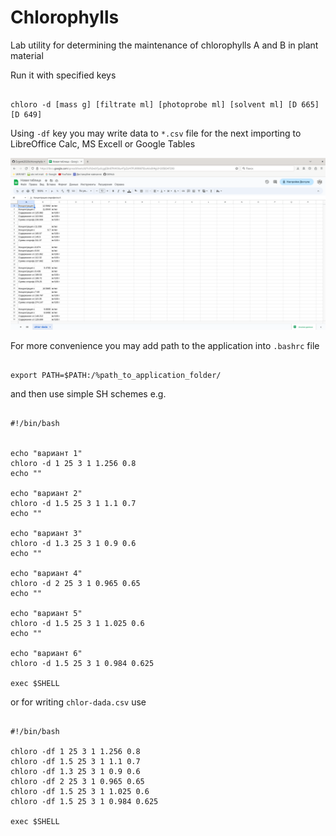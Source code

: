 # Chlorophylls

Lab utility for determining the maintenance of chlorophylls A and B in plant material
  
Run it with specified keys

```
  
chloro -d [mass g] [filtrate ml] [photoprobe ml] [solvent ml] [D 665] [D 649]

```

Using `-df` key you may write data to `*.csv` file for the next importing to LibreOffice Calc, MS Excell or Google Tables

![Google table data import](/img/screen_02.png)

For more convenience you may add path to the application into `.bashrc` file

```

export PATH=$PATH:/%path_to_application_folder/

```

and then use simple SH schemes e.g.

```SH

#!/bin/bash


echo "вариант 1"
chloro -d 1 25 3 1 1.256 0.8
echo ""

echo "вариант 2"
chloro -d 1.5 25 3 1 1.1 0.7
echo ""

echo "вариант 3"
chloro -d 1.3 25 3 1 0.9 0.6
echo ""

echo "вариант 4"
chloro -d 2 25 3 1 0.965 0.65
echo ""

echo "вариант 5"
chloro -d 1.5 25 3 1 1.025 0.6
echo ""

echo "вариант 6"
chloro -d 1.5 25 3 1 0.984 0.625

exec $SHELL

```

or for writing `chlor-dada.csv` use

```SH

#!/bin/bash

chloro -df 1 25 3 1 1.256 0.8
chloro -df 1.5 25 3 1 1.1 0.7
chloro -df 1.3 25 3 1 0.9 0.6
chloro -df 2 25 3 1 0.965 0.65
chloro -df 1.5 25 3 1 1.025 0.6
chloro -df 1.5 25 3 1 0.984 0.625

exec $SHELL

```
